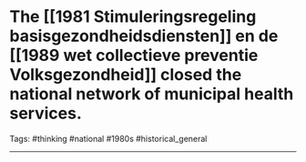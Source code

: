 # The [[1981 Stimuleringsregeling basisgezondheidsdiensten]] en de [[1989 wet collectieve preventie Volksgezondheid]] closed the national network of municipal health services.
Tags: #thinking #national #1980s #historical_general 

---